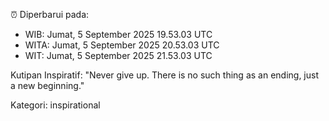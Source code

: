 ⏰ Diperbarui pada:
- WIB: Jumat, 5 September 2025 19.53.03 UTC
- WITA: Jumat, 5 September 2025 20.53.03 UTC
- WIT: Jumat, 5 September 2025 21.53.03 UTC

Kutipan Inspiratif:
"Never give up. There is no such thing as an ending, just a new beginning."


Kategori: inspirational

